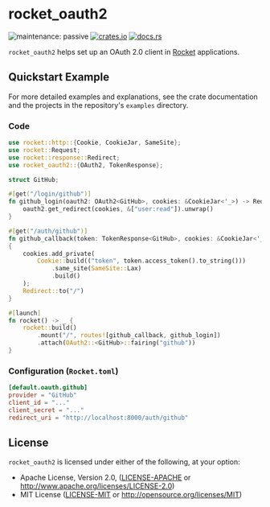 # rocket_oauth2

![maintenance: passive](https://img.shields.io/badge/maintenance-passive-orange)
[![crates.io](https://img.shields.io/crates/v/rocket_oauth2)](https://crates.io/crates/rocket_oauth2)
[![docs.rs](https://docs.rs/rocket_oauth2/badge.svg)](https://docs.rs/rocket_oauth2/)

`rocket_oauth2` helps set up an OAuth 2.0 client in [Rocket](https://rocket.rs)
applications.

## Quickstart Example

For more detailed examples and explanations, see the crate documentation and the
projects in the repository's `examples` directory.

### Code

```rust
use rocket::http::{Cookie, CookieJar, SameSite};
use rocket::Request;
use rocket::response::Redirect;
use rocket_oauth2::{OAuth2, TokenResponse};

struct GitHub;

#[get("/login/github")]
fn github_login(oauth2: OAuth2<GitHub>, cookies: &CookieJar<'_>) -> Redirect {
    oauth2.get_redirect(cookies, &["user:read"]).unwrap()
}

#[get("/auth/github")]
fn github_callback(token: TokenResponse<GitHub>, cookies: &CookieJar<'_>) -> Redirect
{
    cookies.add_private(
        Cookie::build(("token", token.access_token().to_string()))
            .same_site(SameSite::Lax)
            .build()
    );
    Redirect::to("/")
}

#[launch]
fn rocket() -> _ {
    rocket::build()
        .mount("/", routes![github_callback, github_login])
        .attach(OAuth2::<GitHub>::fairing("github"))
}
```

### Configuration (`Rocket.toml`)

```toml
[default.oauth.github]
provider = "GitHub"
client_id = "..."
client_secret = "..."
redirect_uri = "http://localhost:8000/auth/github"
```

## License

`rocket_oauth2` is licensed under either of the following, at your option:

 * Apache License, Version 2.0, ([LICENSE-APACHE](LICENSE-APACHE) or http://www.apache.org/licenses/LICENSE-2.0)
 * MIT License ([LICENSE-MIT](LICENSE-MIT) or http://opensource.org/licenses/MIT)
